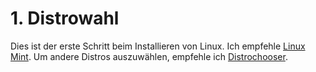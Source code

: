 # 1. Distrowahl

Dies ist der erste Schritt beim Installieren von Linux. Ich empfehle [Linux Mint](https://www.linuxmint.com/). Um andere Distros auszuwählen, empfehle ich [Distrochooser](https://distrochooser.de/).
